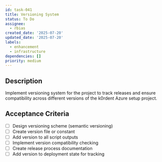 ```yaml
---
id: task-041
title: Versioning System
status: To Do
assignee:
  - rbias
created_date: '2025-07-20'
updated_date: '2025-07-20'
labels:
  - enhancement
  - infrastructure
dependencies: []
priority: medium
---
```


## Description

Implement versioning system for the project to track releases and ensure compatibility across different versions of the k0rdent Azure setup project.

## Acceptance Criteria

- [ ] Design versioning scheme (semantic versioning)
- [ ] Create version file or constant
- [ ] Add version to all script outputs
- [ ] Implement version compatibility checking
- [ ] Create release process documentation
- [ ] Add version to deployment state for tracking
